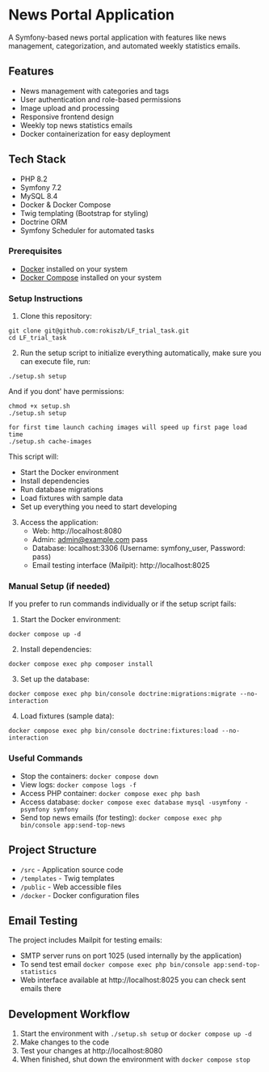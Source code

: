 # News Portal Application

A Symfony-based news portal application with features like news management, categorization, and automated weekly statistics emails.

## Features

- News management with categories and tags
- User authentication and role-based permissions
- Image upload and processing
- Responsive frontend design
- Weekly top news statistics emails
- Docker containerization for easy deployment

## Tech Stack

- PHP 8.2
- Symfony 7.2
- MySQL 8.4
- Docker & Docker Compose
- Twig templating (Bootstrap for styling)
- Doctrine ORM
- Symfony Scheduler for automated tasks

### Prerequisites

- [Docker](https://www.docker.com/products/docker-desktop) installed on your system
- [Docker Compose](https://docs.docker.com/compose/install/) installed on your system

### Setup Instructions

1. Clone this repository:
```
git clone git@github.com:rokiszb/LF_trial_task.git
cd LF_trial_task
```

2. Run the setup script to initialize everything automatically, make sure you can execute file, run:
```
./setup.sh setup
```
And if you dont' have permissions:
```
chmod +x setup.sh
./setup.sh setup
```

```
for first time launch caching images will speed up first page load time
./setup.sh cache-images
```

This script will:
- Start the Docker environment 
- Install dependencies
- Run database migrations
- Load fixtures with sample data
- Set up everything you need to start developing

3. Access the application:
   - Web: http://localhost:8080
   - Admin: admin@example.com pass
   - Database: localhost:3306 (Username: symfony_user, Password: pass)
   - Email testing interface (Mailpit): http://localhost:8025

### Manual Setup (if needed)

If you prefer to run commands individually or if the setup script fails:

1. Start the Docker environment:
```
docker compose up -d
```

2. Install dependencies:
```
docker compose exec php composer install
```

3. Set up the database:
```
docker compose exec php bin/console doctrine:migrations:migrate --no-interaction
```

4. Load fixtures (sample data):
```
docker compose exec php bin/console doctrine:fixtures:load --no-interaction
```

### Useful Commands

- Stop the containers: `docker compose down`
- View logs: `docker compose logs -f`
- Access PHP container: `docker compose exec php bash`
- Access database: `docker compose exec database mysql -usymfony -psymfony symfony`
- Send top news emails (for testing): `docker compose exec php bin/console app:send-top-news`

## Project Structure

- `/src` - Application source code
- `/templates` - Twig templates
- `/public` - Web accessible files
- `/docker` - Docker configuration files

## Email Testing

The project includes Mailpit for testing emails:
- SMTP server runs on port 1025 (used internally by the application)
- To send test email `docker compose exec php bin/console app:send-top-statistics`
- Web interface available at http://localhost:8025 you can check sent emails there

## Development Workflow

1. Start the environment with `./setup.sh setup` or `docker compose up -d`
2. Make changes to the code
3. Test your changes at http://localhost:8080
4. When finished, shut down the environment with `docker compose stop`
